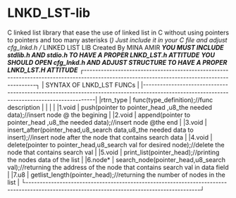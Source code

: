 # LNKD_LST-lib
C linked list library that ease the use of linked list in C without using pointers to pointers and too many asterisks (*)
Just include it in your C file and adjust cfg_lnkd.h 
/* LINKED LIST LIB Created By MINA AMIR
*********YOU MUST INCLUDE stdlib.h AND stdio.h TO HAVE A PROPER LNKD_LST.h ATTITUDE*********
*********YOU SHOULD OPEN cfg_lnkd.h AND ADJUST STRUCTURE TO HAVE A PROPER LNKD_LST.H ATTITUDE*********
┌-------------------------------------------------------------------------------------------------------------------------------------------┐
|                                                        SYNTAX OF LNKD_LST FUNCs                                                           |
|-------------------------------------------------------------------------------------------------------------------------------------------|
|rtrn_type |  func(type_definition);//func description																		                                        					|
|		   		 |																														                                                                  	|
|1.void    |  push(pointer to pointer_head ,u8_the needed data);//insert node @ the begining													                      |
|2.void    |  append(pointer to pointer_head ,u8_the needed data);//insert node @the end														                        |
|3.void    |  insert_after(pointer_head,u8_search data,u8_the needed data to insert);//insert node after the node that contains search data	|
|4.void    |  delete(pointer to pointer_head,u8_search val for desired node);//delete the node that contains search val			  	            |
|5.void    |  print_list(pointer_head);//printing the nodes data of the list																	                              |
|6.node*   |  search_node(pointer_head,u8_search val);//returning the address of the node that contains search val in data field	  	      |
|7.u8      |  getlist_length(pointer_head);//returning the number of nodes in the list		 													                        |
└-------------------------------------------------------------------------------------------------------------------------------------------┘	
